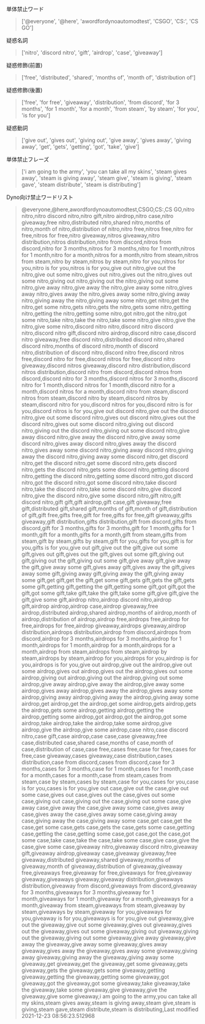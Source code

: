 単体禁止ワード
>['@everyone', '@here', 'awordfordynoautomodtest', 'CSGO', 'CS:', 'CS GO']

疑惑名詞
>['nitro', 'discord nitro', 'gift', 'airdrop', 'case', 'giveaway']

疑惑修飾(前置)
>['free', 'distributed', 'shared', 'months of', 'month of', 'distribution of']

疑惑修飾(後置)
>['free', 'for free', 'giveaway', 'distribution', 'from discord', 'for 3 months', 'for 1 month', 'for a month', 'from steam', 'by steam', 'for you', 'is for you']

疑惑動詞
>['give out', 'gives out', 'giving out', 'give away', 'gives away', 'giving away', 'get', 'gets', 'getting', 'got', 'take', 'give']

単体禁止フレーズ
>['i am going to the army', 'you can take all my skins', 'steam gives away', 'steam is giving away', 'steam give', 'steam is giving', 'steam gave', 'steam distribute', 'steam is distributing']

Dyno向け禁止ワードリスト
>@everyone,@here,awordfordynoautomodtest,CSGO,CS:,CS GO,nitro nitro,nitro discord nitro,nitro gift,nitro airdrop,nitro case,nitro giveaway,free nitro,distributed nitro,shared nitro,months of nitro,month of nitro,distribution of nitro,nitro free,nitros free,nitro for free,nitros for free,nitro giveaway,nitros giveaway,nitro distribution,nitros distribution,nitro from discord,nitros from discord,nitro for 3 months,nitros for 3 months,nitro for 1 month,nitros for 1 month,nitro for a month,nitros for a month,nitro from steam,nitros from steam,nitro by steam,nitros by steam,nitro for you,nitros for you,nitro is for you,nitros is for you,give out nitro,give out the nitro,give out some nitro,gives out nitro,gives out the nitro,gives out some nitro,giving out nitro,giving out the nitro,giving out some nitro,give away nitro,give away the nitro,give away some nitro,gives away nitro,gives away the nitro,gives away some nitro,giving away nitro,giving away the nitro,giving away some nitro,get nitro,get the nitro,get some nitro,gets nitro,gets the nitro,gets some nitro,getting nitro,getting the nitro,getting some nitro,got nitro,got the nitro,got some nitro,take nitro,take the nitro,take some nitro,give nitro,give the nitro,give some nitro,discord nitro nitro,discord nitro discord nitro,discord nitro gift,discord nitro airdrop,discord nitro case,discord nitro giveaway,free discord nitro,distributed discord nitro,shared discord nitro,months of discord nitro,month of discord nitro,distribution of discord nitro,discord nitro free,discord nitros free,discord nitro for free,discord nitros for free,discord nitro giveaway,discord nitros giveaway,discord nitro distribution,discord nitros distribution,discord nitro from discord,discord nitros from discord,discord nitro for 3 months,discord nitros for 3 months,discord nitro for 1 month,discord nitros for 1 month,discord nitro for a month,discord nitros for a month,discord nitro from steam,discord nitros from steam,discord nitro by steam,discord nitros by steam,discord nitro for you,discord nitros for you,discord nitro is for you,discord nitros is for you,give out discord nitro,give out the discord nitro,give out some discord nitro,gives out discord nitro,gives out the discord nitro,gives out some discord nitro,giving out discord nitro,giving out the discord nitro,giving out some discord nitro,give away discord nitro,give away the discord nitro,give away some discord nitro,gives away discord nitro,gives away the discord nitro,gives away some discord nitro,giving away discord nitro,giving away the discord nitro,giving away some discord nitro,get discord nitro,get the discord nitro,get some discord nitro,gets discord nitro,gets the discord nitro,gets some discord nitro,getting discord nitro,getting the discord nitro,getting some discord nitro,got discord nitro,got the discord nitro,got some discord nitro,take discord nitro,take the discord nitro,take some discord nitro,give discord nitro,give the discord nitro,give some discord nitro,gift nitro,gift discord nitro,gift gift,gift airdrop,gift case,gift giveaway,free gift,distributed gift,shared gift,months of gift,month of gift,distribution of gift,gift free,gifts free,gift for free,gifts for free,gift giveaway,gifts giveaway,gift distribution,gifts distribution,gift from discord,gifts from discord,gift for 3 months,gifts for 3 months,gift for 1 month,gifts for 1 month,gift for a month,gifts for a month,gift from steam,gifts from steam,gift by steam,gifts by steam,gift for you,gifts for you,gift is for you,gifts is for you,give out gift,give out the gift,give out some gift,gives out gift,gives out the gift,gives out some gift,giving out gift,giving out the gift,giving out some gift,give away gift,give away the gift,give away some gift,gives away gift,gives away the gift,gives away some gift,giving away gift,giving away the gift,giving away some gift,get gift,get the gift,get some gift,gets gift,gets the gift,gets some gift,getting gift,getting the gift,getting some gift,got gift,got the gift,got some gift,take gift,take the gift,take some gift,give gift,give the gift,give some gift,airdrop nitro,airdrop discord nitro,airdrop gift,airdrop airdrop,airdrop case,airdrop giveaway,free airdrop,distributed airdrop,shared airdrop,months of airdrop,month of airdrop,distribution of airdrop,airdrop free,airdrops free,airdrop for free,airdrops for free,airdrop giveaway,airdrops giveaway,airdrop distribution,airdrops distribution,airdrop from discord,airdrops from discord,airdrop for 3 months,airdrops for 3 months,airdrop for 1 month,airdrops for 1 month,airdrop for a month,airdrops for a month,airdrop from steam,airdrops from steam,airdrop by steam,airdrops by steam,airdrop for you,airdrops for you,airdrop is for you,airdrops is for you,give out airdrop,give out the airdrop,give out some airdrop,gives out airdrop,gives out the airdrop,gives out some airdrop,giving out airdrop,giving out the airdrop,giving out some airdrop,give away airdrop,give away the airdrop,give away some airdrop,gives away airdrop,gives away the airdrop,gives away some airdrop,giving away airdrop,giving away the airdrop,giving away some airdrop,get airdrop,get the airdrop,get some airdrop,gets airdrop,gets the airdrop,gets some airdrop,getting airdrop,getting the airdrop,getting some airdrop,got airdrop,got the airdrop,got some airdrop,take airdrop,take the airdrop,take some airdrop,give airdrop,give the airdrop,give some airdrop,case nitro,case discord nitro,case gift,case airdrop,case case,case giveaway,free case,distributed case,shared case,months of case,month of case,distribution of case,case free,cases free,case for free,cases for free,case giveaway,cases giveaway,case distribution,cases distribution,case from discord,cases from discord,case for 3 months,cases for 3 months,case for 1 month,cases for 1 month,case for a month,cases for a month,case from steam,cases from steam,case by steam,cases by steam,case for you,cases for you,case is for you,cases is for you,give out case,give out the case,give out some case,gives out case,gives out the case,gives out some case,giving out case,giving out the case,giving out some case,give away case,give away the case,give away some case,gives away case,gives away the case,gives away some case,giving away case,giving away the case,giving away some case,get case,get the case,get some case,gets case,gets the case,gets some case,getting case,getting the case,getting some case,got case,got the case,got some case,take case,take the case,take some case,give case,give the case,give some case,giveaway nitro,giveaway discord nitro,giveaway gift,giveaway airdrop,giveaway case,giveaway giveaway,free giveaway,distributed giveaway,shared giveaway,months of giveaway,month of giveaway,distribution of giveaway,giveaway free,giveaways free,giveaway for free,giveaways for free,giveaway giveaway,giveaways giveaway,giveaway distribution,giveaways distribution,giveaway from discord,giveaways from discord,giveaway for 3 months,giveaways for 3 months,giveaway for 1 month,giveaways for 1 month,giveaway for a month,giveaways for a month,giveaway from steam,giveaways from steam,giveaway by steam,giveaways by steam,giveaway for you,giveaways for you,giveaway is for you,giveaways is for you,give out giveaway,give out the giveaway,give out some giveaway,gives out giveaway,gives out the giveaway,gives out some giveaway,giving out giveaway,giving out the giveaway,giving out some giveaway,give away giveaway,give away the giveaway,give away some giveaway,gives away giveaway,gives away the giveaway,gives away some giveaway,giving away giveaway,giving away the giveaway,giving away some giveaway,get giveaway,get the giveaway,get some giveaway,gets giveaway,gets the giveaway,gets some giveaway,getting giveaway,getting the giveaway,getting some giveaway,got giveaway,got the giveaway,got some giveaway,take giveaway,take the giveaway,take some giveaway,give giveaway,give the giveaway,give some giveaway,i am going to the army,you can take all my skins,steam gives away,steam is giving away,steam give,steam is giving,steam gave,steam distribute,steam is distributing,Last modified 2021-12-23 08:56:23.512968